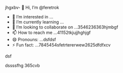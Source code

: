 jhgxbv- 👋 Hi, I’m @feretrok
- 👀 I’m interested in ...
- 🌱 I’m currently learning ...
- 💞️ I’m looking to collaborate on ...3546236363hjmbgf
- 📫 How to reach me ...41152tkjujjhghjgf
- 😄 Pronouns: ...dsfdsf
- ⚡ Fun fact: ...7845454sfetrtererwew2625dfdfxcv
<!---2fdguydsfsdfsdfvdfdsdsfile) appears on your GitHub profile.
You can click the Preview link to take a look at your changes.53zxsd
--->dsf
dssssfhg
365cvb
